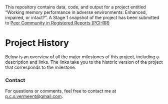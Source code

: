 
<br> This repository contains data, code, and output for a project
entitled “Working memory performance in adverse environments: Enhanced,
impaired, or intact?”. A Stage 1 snapshot of the project has been
submitted to [Peer Community in Registered Reports
(PCI-RR)](https://rr.peercommunityin.org/)

# Project History

Below is an overview of all the major milestones of this project,
including a description and links. The links take you to the historic
version of the project that corresponds to the milestone.

<div class="reactable html-widget html-fill-item-overflow-hidden html-fill-item" id="htmlwidget-a2790156010bb999dfde" style="width:auto;height:auto;"></div>
<script type="application/json" data-for="htmlwidget-a2790156010bb999dfde">{"x":{"tag":{"name":"Reactable","attribs":{"data":{"milestone":["data_access","data_access1","data_access2","data_access3","data_access4","data_access5"],"timestamp":["2023-05-01T07:22:26Z","2023-05-01T07:33:43Z","2023-05-01T07:34:57Z","2023-05-01T07:37:28Z","2023-05-01T07:40:53Z","2023-05-01T07:41:18Z"],"author":["Stefan <p.c.s.vermeent@gmail.com>","Stefan <p.c.s.vermeent@gmail.com>","Stefan <p.c.s.vermeent@gmail.com>","Stefan <p.c.s.vermeent@gmail.com>","Stefan <p.c.s.vermeent@gmail.com>","Stefan <p.c.s.vermeent@gmail.com>"],"message":["LISS background variables March 2023, shuffled ids\nobject_hash fd7a8e3b5f28c625d2ee8abf02545bc1\ncode readr::read_delim('data/avars_202303_EN_1.0p.csv', col_select = NULL,  delim = ';') |> dplyr::filter() |> shuffle(data = _, shuffle_vars = 'nomem_encr', long_format = FALSE, seed = 3985843)\n","LISS background variables March 2023, shuffled ids\nobject_hash a2adc53b35b044fd34b61ebc319f4455\ncode readr::read_delim('data/avars_202302_EN_1.0p.csv', col_select = NULL,  delim = ';') |> dplyr::filter() |> shuffle(data = _, shuffle_vars = 'nomem_encr', long_format = FALSE, seed = 3985843)\n","LISS background variables January 2023, shuffled ids\nobject_hash a7e69cc50c4d617bee9f6e304ed09ae2\ncode readr::read_delim('data/avars_202301_EN_1.0p.csv', col_select = NULL,  delim = ';') |> dplyr::filter() |> shuffle(data = _, shuffle_vars = 'nomem_encr', long_format = FALSE, seed = 3985843)\n","Crime Victimization Data Wave 6, shuffled ids\nobject_hash 2ca883ca56dfe4ac39d94c13f5d322e2\ncode readr::read_delim('data/ac18f_EN_1.0p.csv', col_select = NULL,  delim = ';') |> dplyr::filter() |> shuffle(data = _, shuffle_vars = 'nomem_encr', long_format = FALSE, seed = 3985843)\n","Crime Victimization Data Wave 5, shuffled ids\nobject_hash a2791cce07d82ce930fa99903994e7d0\ncode readr::read_delim('data/ac16e_EN_1.0p.csv', col_select = NULL,  delim = ';') |> dplyr::filter() |> shuffle(data = _, shuffle_vars = 'nomem_encr', long_format = FALSE, seed = 3985843)\n","Crime Victimization Data Wave 4, shuffled ids\nobject_hash b56b2940d7818fa2943bdfb232239d33\ncode readr::read_delim('data/ac14d_EN_1.0p.csv', col_select = NULL,  delim = ';') |> dplyr::filter() |> shuffle(data = _, shuffle_vars = 'nomem_encr', long_format = FALSE, seed = 3985843)\n"],"link":["405be71518cfc40e3de09f82e499412a9b29ee64","4904078af6fd51f7430a2b25997b5ea307a51a19","8f4ce9b0862b8107c7d02b93646c8d21374d40d2","fcaf6747766662ee20f9709a2d0262b766ea4500","598922e78bf7abcc1b5160e06355e32a73d02be5","82f126ec06653b3794b6bb710b8a04b4e697d630"]},"columns":[{"id":"milestone","name":"milestone","type":"character","cell":["<a href='https://github.com/StefanVermeent/liss_wm_profiles_2023/releases/tag/data_access' target='_blank'>data_access<\/a>","<a href='https://github.com/StefanVermeent/liss_wm_profiles_2023/releases/tag/data_access1' target='_blank'>data_access1<\/a>","<a href='https://github.com/StefanVermeent/liss_wm_profiles_2023/releases/tag/data_access2' target='_blank'>data_access2<\/a>","<a href='https://github.com/StefanVermeent/liss_wm_profiles_2023/releases/tag/data_access3' target='_blank'>data_access3<\/a>","<a href='https://github.com/StefanVermeent/liss_wm_profiles_2023/releases/tag/data_access4' target='_blank'>data_access4<\/a>","<a href='https://github.com/StefanVermeent/liss_wm_profiles_2023/releases/tag/data_access5' target='_blank'>data_access5<\/a>"],"html":true},{"id":"timestamp","name":"timestamp","type":"Date"},{"id":"author","name":"author","type":"character"},{"id":"message","name":"message","type":"character"},{"id":"link","name":"link","type":"character","cell":["<a href='https://github.com/StefanVermeent/liss_wm_profiles_2023/tree/405be71518cfc40e3de09f82e499412a9b29ee64' target=' _blank'>405be71518cfc40e3de09f82e499412a9b29ee64<\/a>","<a href='https://github.com/StefanVermeent/liss_wm_profiles_2023/tree/4904078af6fd51f7430a2b25997b5ea307a51a19' target=' _blank'>4904078af6fd51f7430a2b25997b5ea307a51a19<\/a>","<a href='https://github.com/StefanVermeent/liss_wm_profiles_2023/tree/8f4ce9b0862b8107c7d02b93646c8d21374d40d2' target=' _blank'>8f4ce9b0862b8107c7d02b93646c8d21374d40d2<\/a>","<a href='https://github.com/StefanVermeent/liss_wm_profiles_2023/tree/fcaf6747766662ee20f9709a2d0262b766ea4500' target=' _blank'>fcaf6747766662ee20f9709a2d0262b766ea4500<\/a>","<a href='https://github.com/StefanVermeent/liss_wm_profiles_2023/tree/598922e78bf7abcc1b5160e06355e32a73d02be5' target=' _blank'>598922e78bf7abcc1b5160e06355e32a73d02be5<\/a>","<a href='https://github.com/StefanVermeent/liss_wm_profiles_2023/tree/82f126ec06653b3794b6bb710b8a04b4e697d630' target=' _blank'>82f126ec06653b3794b6bb710b8a04b4e697d630<\/a>"],"html":true}],"dataKey":"e636b2cd784687c6806061729f1a9465"},"children":[]},"class":"reactR_markup"},"evals":[],"jsHooks":[]}</script>

### Contact

For questions or comments, feel free to contact me at
<p.c.s.vermeent@gmail.com>.
